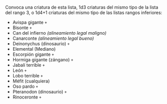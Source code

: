 Convoca una criatura de esta lista, 1d3 criaturas del mismo tipo de la lista del rango 3, o 1d4+1 criaturas del mismo tipo de las listas rangos inferiores:
* Avispa gigante `+`
* Bisonte `+`
* Can del infierno *(alineamiento legal maligno)*
* Canarconte *(alineamiento legal bueno)*
* Deinonychus (dinosaurio) `+`
* Elemental (Mediano)
* Escorpión gigante `+`
* Hormiga gigante (zángano) `+`
* Jabalí terrible `+`
* León `+`
* Lobo terrible `+`
* Méfit (cualquiera)
* Oso pardo `+`
* Pteranodon (dinosaurio) `+`
* Rinoceronte `+`
